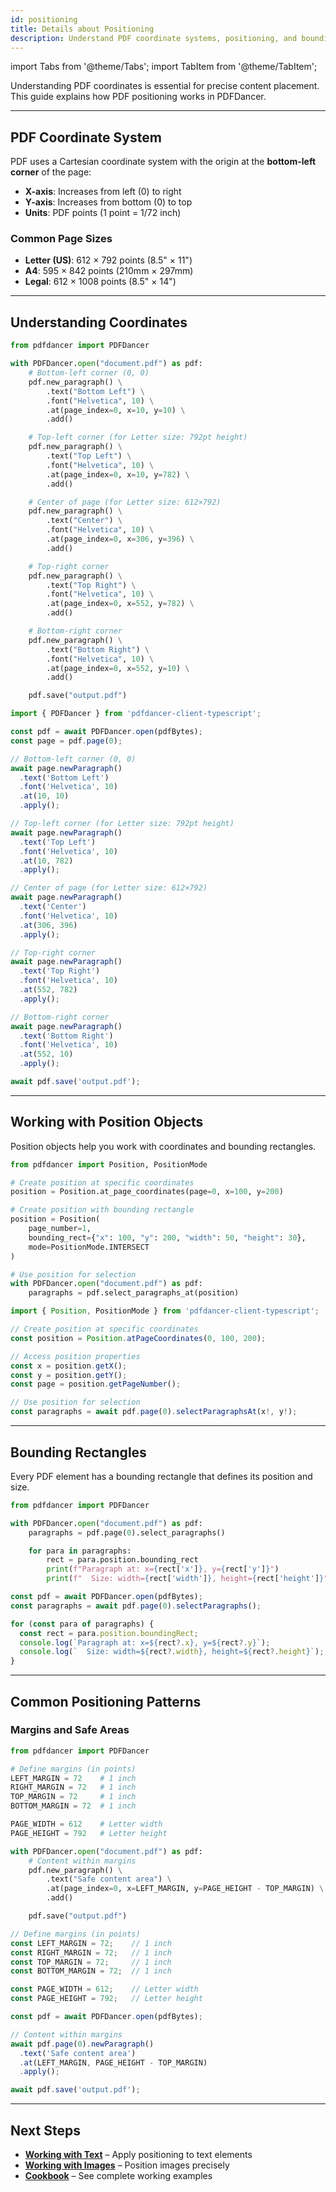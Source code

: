 ```yaml
---
id: positioning
title: Details about Positioning
description: Understand PDF coordinate systems, positioning, and bounding rectangles.
---
```


import Tabs from '@theme/Tabs';
import TabItem from '@theme/TabItem';

Understanding PDF coordinates is essential for precise content placement. This guide explains how PDF positioning works in PDFDancer.

---

## PDF Coordinate System

PDF uses a Cartesian coordinate system with the origin at the **bottom-left corner** of the page:

- **X-axis**: Increases from left (0) to right
- **Y-axis**: Increases from bottom (0) to top
- **Units**: PDF points (1 point = 1/72 inch)

### Common Page Sizes

- **Letter (US)**: 612 × 792 points (8.5" × 11")
- **A4**: 595 × 842 points (210mm × 297mm)
- **Legal**: 612 × 1008 points (8.5" × 14")

---

## Understanding Coordinates

<Tabs>
  <TabItem value="python" label="Python">

```python
from pdfdancer import PDFDancer

with PDFDancer.open("document.pdf") as pdf:
    # Bottom-left corner (0, 0)
    pdf.new_paragraph() \
        .text("Bottom Left") \
        .font("Helvetica", 10) \
        .at(page_index=0, x=10, y=10) \
        .add()

    # Top-left corner (for Letter size: 792pt height)
    pdf.new_paragraph() \
        .text("Top Left") \
        .font("Helvetica", 10) \
        .at(page_index=0, x=10, y=782) \
        .add()

    # Center of page (for Letter size: 612×792)
    pdf.new_paragraph() \
        .text("Center") \
        .font("Helvetica", 10) \
        .at(page_index=0, x=306, y=396) \
        .add()

    # Top-right corner
    pdf.new_paragraph() \
        .text("Top Right") \
        .font("Helvetica", 10) \
        .at(page_index=0, x=552, y=782) \
        .add()

    # Bottom-right corner
    pdf.new_paragraph() \
        .text("Bottom Right") \
        .font("Helvetica", 10) \
        .at(page_index=0, x=552, y=10) \
        .add()

    pdf.save("output.pdf")
```

  </TabItem>
  <TabItem value="typescript" label="TypeScript">

```typescript
import { PDFDancer } from 'pdfdancer-client-typescript';

const pdf = await PDFDancer.open(pdfBytes);
const page = pdf.page(0);

// Bottom-left corner (0, 0)
await page.newParagraph()
  .text('Bottom Left')
  .font('Helvetica', 10)
  .at(10, 10)
  .apply();

// Top-left corner (for Letter size: 792pt height)
await page.newParagraph()
  .text('Top Left')
  .font('Helvetica', 10)
  .at(10, 782)
  .apply();

// Center of page (for Letter size: 612×792)
await page.newParagraph()
  .text('Center')
  .font('Helvetica', 10)
  .at(306, 396)
  .apply();

// Top-right corner
await page.newParagraph()
  .text('Top Right')
  .font('Helvetica', 10)
  .at(552, 782)
  .apply();

// Bottom-right corner
await page.newParagraph()
  .text('Bottom Right')
  .font('Helvetica', 10)
  .at(552, 10)
  .apply();

await pdf.save('output.pdf');
```

  </TabItem>
  <TabItem value="java" label="Java">

  </TabItem>
</Tabs>

---

## Working with Position Objects

Position objects help you work with coordinates and bounding rectangles.

<Tabs>
  <TabItem value="python" label="Python">

```python
from pdfdancer import Position, PositionMode

# Create position at specific coordinates
position = Position.at_page_coordinates(page=0, x=100, y=200)

# Create position with bounding rectangle
position = Position(
    page_number=1,
    bounding_rect={"x": 100, "y": 200, "width": 50, "height": 30},
    mode=PositionMode.INTERSECT
)

# Use position for selection
with PDFDancer.open("document.pdf") as pdf:
    paragraphs = pdf.select_paragraphs_at(position)
```

  </TabItem>
  <TabItem value="typescript" label="TypeScript">

```typescript
import { Position, PositionMode } from 'pdfdancer-client-typescript';

// Create position at specific coordinates
const position = Position.atPageCoordinates(0, 100, 200);

// Access position properties
const x = position.getX();
const y = position.getY();
const page = position.getPageNumber();

// Use position for selection
const paragraphs = await pdf.page(0).selectParagraphsAt(x!, y!);
```

  </TabItem>
  <TabItem value="java" label="Java">

  </TabItem>
</Tabs>

---

## Bounding Rectangles

Every PDF element has a bounding rectangle that defines its position and size.

<Tabs>
  <TabItem value="python" label="Python">

```python
from pdfdancer import PDFDancer

with PDFDancer.open("document.pdf") as pdf:
    paragraphs = pdf.page(0).select_paragraphs()

    for para in paragraphs:
        rect = para.position.bounding_rect
        print(f"Paragraph at: x={rect['x']}, y={rect['y']}")
        print(f"  Size: width={rect['width']}, height={rect['height']}")
```

  </TabItem>
  <TabItem value="typescript" label="TypeScript">

```typescript
const pdf = await PDFDancer.open(pdfBytes);
const paragraphs = await pdf.page(0).selectParagraphs();

for (const para of paragraphs) {
  const rect = para.position.boundingRect;
  console.log(`Paragraph at: x=${rect?.x}, y=${rect?.y}`);
  console.log(`  Size: width=${rect?.width}, height=${rect?.height}`);
}
```

  </TabItem>
  <TabItem value="java" label="Java">

  </TabItem>
</Tabs>

---

## Common Positioning Patterns

### Margins and Safe Areas

<Tabs>
  <TabItem value="python" label="Python">

```python
from pdfdancer import PDFDancer

# Define margins (in points)
LEFT_MARGIN = 72    # 1 inch
RIGHT_MARGIN = 72   # 1 inch
TOP_MARGIN = 72     # 1 inch
BOTTOM_MARGIN = 72  # 1 inch

PAGE_WIDTH = 612    # Letter width
PAGE_HEIGHT = 792   # Letter height

with PDFDancer.open("document.pdf") as pdf:
    # Content within margins
    pdf.new_paragraph() \
        .text("Safe content area") \
        .at(page_index=0, x=LEFT_MARGIN, y=PAGE_HEIGHT - TOP_MARGIN) \
        .add()

    pdf.save("output.pdf")
```

  </TabItem>
  <TabItem value="typescript" label="TypeScript">

```typescript
// Define margins (in points)
const LEFT_MARGIN = 72;    // 1 inch
const RIGHT_MARGIN = 72;   // 1 inch
const TOP_MARGIN = 72;     // 1 inch
const BOTTOM_MARGIN = 72;  // 1 inch

const PAGE_WIDTH = 612;    // Letter width
const PAGE_HEIGHT = 792;   // Letter height

const pdf = await PDFDancer.open(pdfBytes);

// Content within margins
await pdf.page(0).newParagraph()
  .text('Safe content area')
  .at(LEFT_MARGIN, PAGE_HEIGHT - TOP_MARGIN)
  .apply();

await pdf.save('output.pdf');
```

  </TabItem>
  <TabItem value="java" label="Java">

  </TabItem>
</Tabs>

---

## Next Steps

- [**Working with Text**](working-with-text.md) – Apply positioning to text elements
- [**Working with Images**](working-with-images.md) – Position images precisely
- [**Cookbook**](cookbook.md) – See complete working examples
